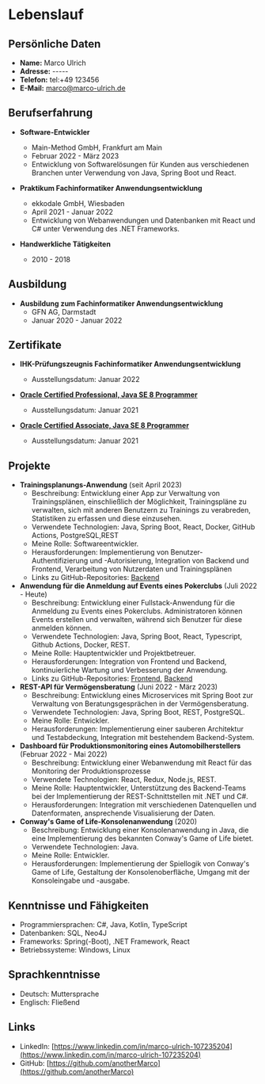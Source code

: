 # Lebenslauf

## Persönliche Daten

- **Name:** Marco Ulrich
- **Adresse:** -----
- **Telefon:** tel:+49 123456
- **E-Mail:** [marco@marco-ulrich.de](mailto:marco@marco-ulrich.de)

## Berufserfahrung

- **Software-Entwickler**
    - Main-Method GmbH, Frankfurt am Main
    - Februar 2022 - März 2023
    - Entwicklung von Softwarelösungen für Kunden aus verschiedenen Branchen unter Verwendung von Java, Spring Boot und React.

- **Praktikum Fachinformatiker Anwendungsentwicklung**
    - ekkodale GmbH, Wiesbaden
    - April 2021 - Januar 2022
    - Entwicklung von Webanwendungen und Datenbanken mit React und C# unter Verwendung des .NET Frameworks.

- **Handwerkliche Tätigkeiten**
    - 2010 - 2018

## Ausbildung

- **Ausbildung zum Fachinformatiker Anwendungsentwicklung**
    - GFN AG, Darmstadt
    - Januar 2020 - Januar 2022

## Zertifikate

- **IHK-Prüfungszeugnis Fachinformatiker Anwendungsentwicklung**
    - Ausstellungsdatum: Januar 2022


- **[Oracle Certified Professional, Java SE 8 Programmer](https://www.credly.com/badges/ca9aa8ac-83ab-426f-9411-753d1a8982d3)**
    - Ausstellungsdatum: Januar 2021

- **[Oracle Certified Associate, Java SE 8 Programmer](https://www.credly.com/badges/f105e63b-16bd-4940-b438-912caf2fe6c9)**
    - Ausstellungsdatum: Januar 2021

## Projekte
- **Trainingsplanungs-Anwendung** (seit April 2023)
  - Beschreibung: Entwicklung einer App zur Verwaltung von Trainingsplänen, einschließlich der Möglichkeit, Trainingspläne zu verwalten, sich mit anderen Benutzern zu Trainings zu verabreden, Statistiken zu erfassen und diese einzusehen.
  - Verwendete Technologien: Java, Spring Boot, React, Docker, GitHub Actions, PostgreSQL,REST
  - Meine Rolle: Softwareentwickler.
  - Herausforderungen: Implementierung von Benutzer-Authentifizierung und -Autorisierung, Integration von Backend und Frontend, Verarbeitung von Nutzerdaten und Trainingsplänen
  - Links zu GitHub-Repositories: [Backend](https://github.com/anotherMarco/TrainMate)
- **Anwendung für die Anmeldung auf Events eines Pokerclubs** (Juli 2022 - Heute)
  - Beschreibung: Entwicklung einer Fullstack-Anwendung für die Anmeldung zu Events eines Pokerclubs. Administratoren können Events erstellen und verwalten, während sich Benutzer für diese anmelden können.
  - Verwendete Technologien: Java, Spring Boot, React, Typescript, Github Actions, Docker, REST.
  - Meine Rolle: Hauptentwickler und Projektbetreuer.
  - Herausforderungen: Integration von Frontend und Backend, kontinuierliche Wartung und Verbesserung der Anwendung.
  - Links zu GitHub-Repositories: [Frontend](https://github.com/anotherMarco/tournament-planer-client), [Backend](https://github.com/anotherMarco/tournament-planer-server)
- **REST-API für Vermögensberatung** (Juni 2022 - März 2023)
  - Beschreibung: Entwicklung eines Microservices mit Spring Boot zur Verwaltung von Beratungsgesprächen in der Vermögensberatung.
  - Verwendete Technologien: Java, Spring Boot, REST, PostgreSQL.
  - Meine Rolle: Entwickler.
  - Herausforderungen: Implementierung einer sauberen Architektur und Testabdeckung, Integration mit bestehendem Backend-System.
- **Dashboard für Produktionsmonitoring eines Automobilherstellers** (Februar 2022 - Mai 2022)
  - Beschreibung: Entwicklung einer Webanwendung mit React für das Monitoring der Produktionsprozesse
  - Verwendete Technologien: React, Redux, Node.js, REST.
  - Meine Rolle: Hauptentwickler, Unterstützung des Backend-Teams bei der Implementierung der REST-Schnittstellen mit .NET und C#.
  - Herausforderungen: Integration mit verschiedenen Datenquellen und Datenformaten, ansprechende Visualisierung der Daten.
- **Conway's Game of Life-Konsolenanwendung** (2020)
  - Beschreibung: Entwicklung einer Konsolenanwendung in Java, die eine Implementierung des bekannten Conway's Game of Life bietet.
  - Verwendete Technologien: Java.
  - Meine Rolle: Entwickler.
  - Herausforderungen: Implementierung der Spiellogik von Conway's Game of Life, Gestaltung der Konsolenoberfläche, Umgang mit der Konsoleingabe und -ausgabe.

## Kenntnisse und Fähigkeiten

- Programmiersprachen: C#, Java, Kotlin, TypeScript
- Datenbanken: SQL, Neo4J
- Frameworks: Spring(-Boot), .NET Framework, React
- Betriebssysteme: Windows, Linux

## Sprachkenntnisse

- Deutsch: Muttersprache
- Englisch: Fließend

## Links

- LinkedIn: [https://www.linkedin.com/in/marco-ulrich-107235204](https://www.linkedin.com/in/marco-ulrich-107235204)
- GitHub: [https://github.com/anotherMarco](https://github.com/anotherMarco)
